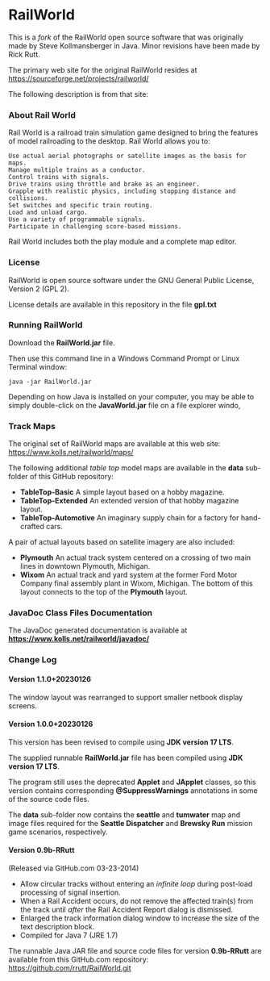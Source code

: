 # RailWorld

This is a _fork_ of the RailWorld open source software that was originally made by Steve Kollmansberger in Java. Minor revisions have been made by Rick Rutt.

The primary web site for the original RailWorld resides at <https://sourceforge.net/projects/railworld/>

The following description is from that site:

### About Rail World

Rail World is a railroad train simulation game designed to bring the features of model railroading to the desktop. Rail World allows you to:

    Use actual aerial photographs or satellite images as the basis for maps.
    Manage multiple trains as a conductor.
    Control trains with signals.
    Drive trains using throttle and brake as an engineer.
    Grapple with realistic physics, including stopping distance and collisions.
    Set switches and specific train routing.
    Load and unload cargo.
    Use a variety of programmable signals.
    Participate in challenging score-based missions. 

Rail World includes both the play module and a complete map editor. 

### License

RailWorld is open source software under the GNU General Public License, Version 2 (GPL 2).

License details are available in this repository in the file **gpl.txt**

### Running RailWorld

Download the **RailWorld.jar** file.

Then use this command line in a Windows Command Prompt or Linux Terminal window:

    java -jar RailWorld.jar

Depending on how Java is installed on your computer, you may be able to simply double-click on the **JavaWorld.jar** file on a file explorer windo, 

### Track Maps

The original set of RailWorld maps are available at this web site: <https://www.kolls.net/railworld/maps/>

The following additional _table top_ model maps are available in the **data** sub-folder of this GitHub repository:

- **TableTop-Basic** A simple layout based on a hobby magazine.
- **TableTop-Extended** An extended version of that hobby magazine layout.
- **TableTop-Automotive** An imaginary supply chain for a factory for hand-crafted cars.

A pair of actual layouts based on satellite imagery are also included:

- **Plymouth** An actual track system centered on a crossing of two main lines in downtown Plymouth, Michigan.
- **Wixom** An actual track and yard system at the former Ford Motor Company final assembly plant in Wixom, Michigan. The bottom of this layout connects to the top of the **Plymouth** layout.

### JavaDoc Class Files Documentation

The JavaDoc generated documentation is available at  **<https://www.kolls.net/railworld/javadoc/>**

### Change Log

#### Version 1.1.0+20230126

The window layout was rearranged to support smaller netbook display screens.

#### Version 1.0.0+20230126

This version has been revised to compile using **JDK version 17 LTS**.

The supplied runnable **RailWorld.jar** file has been compiled using **JDK version 17 LTS**.

The program still uses the deprecated **Applet** and **JApplet** classes, so this version contains corresponding **@SuppressWarnings** annotations in some of the source code files.

The **data** sub-folder now contains the **seattle** and **tumwater** map and image files required for the **Seattle Dispatcher** and **Brewsky Run** mission game scenarios, respectively. 

#### Version 0.9b-RRutt

(Released via GitHub.com 03-23-2014)

- Allow circular tracks without entering an _infinite loop_ during post-load processing of signal insertion.
- When a Rail Accident occurs, do not remove the affected train(s) from the track until _after_ the Rail Accident Report dialog is dismissed.
- Enlarged the track information dialog window to increase the size of the text description block.
- Compiled for Java 7 (JRE 1.7)

The runnable Java JAR file and source code files for version **0.9b-RRutt** are available from this GitHub.com repository: <https://github.com/rrutt/RailWorld.git>
